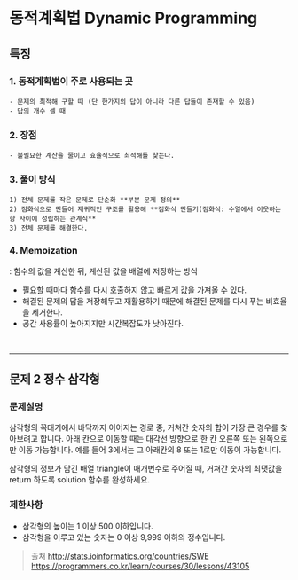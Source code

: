 # 동적계획법 Dynamic Programming

## 특징

### 1. 동적계획법이 주로 사용되는 곳

    - 문제의 최적해 구할 때 (단 한가지의 답이 아니라 다른 답들이 존재할 수 있음)
    - 답의 개수 셀 때

### 2. 장점

    - 불필요한 계산을 줄이고 효율적으로 최적해를 찾는다.

### 3. 풀이 방식   

    1) 전체 문제를 작은 문제로 단순화 **부분 문제 정의**
    2) 점화식으로 만들어 재귀적인 구조를 활용해 **점화식 만들기(점화식: 수열에서 이웃하는 항 사이에 성립하는 관계식**
    3) 전체 문제를 해결한다.

### 4. Memoization
: 함수의 값을 계산한 뒤, 계산된 값을 배열에 저장하는 방식

- 필요할 때마다 함수를 다시 호출하지 않고 빠르게 값을 가져올 수 있다.
- 해결된 문제의 답을 저장해두고 재활용하기 때문에 해결된 문제를 다시 푸는 비효율을 제거한다.
- 공간 사용률이 높아지지만 시간복잡도가 낮아진다.

<br/>

***

## 문제 2 정수 삼각형

### 문제설명
삼각형의 꼭대기에서 바닥까지 이어지는 경로 중, 거쳐간 숫자의 합이 가장 큰 경우를 찾아보려고 합니다. 아래 칸으로 이동할 때는 대각선 방향으로 한 칸 오른쪽 또는 왼쪽으로만 이동 가능합니다. 예를 들어 3에서는 그 아래칸의 8 또는 1로만 이동이 가능합니다.

삼각형의 정보가 담긴 배열 triangle이 매개변수로 주어질 때, 거쳐간 숫자의 최댓값을 return 하도록 solution 함수를 완성하세요.
 
### 제한사항
- 삼각형의 높이는 1 이상 500 이하입니다.
- 삼각형을 이루고 있는 숫자는 0 이상 9,999 이하의 정수입니다.

>출처 
  http://stats.ioinformatics.org/countries/SWE
  https://programmers.co.kr/learn/courses/30/lessons/43105 
